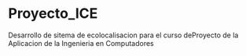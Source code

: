# Proyecto_ICE
Desarrollo de sitema de ecolocalisacion para el curso deProyecto de la Aplicacion de la Ingenieria en Computadores
